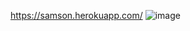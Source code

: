 https://samson.herokuapp.com/
![image](https://user-images.githubusercontent.com/96273974/204323152-f08f2385-f5c8-40b4-9f11-022c5038a0cf.png)

